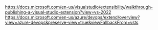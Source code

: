 ﻿https://docs.microsoft.com/en-us/visualstudio/extensibility/walkthrough-publishing-a-visual-studio-extension?view=vs-2022
https://docs.microsoft.com/en-us/azure/devops/extend/overview?view=azure-devops&preserve-view=true&viewFallbackFrom=vsts